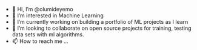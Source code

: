 - 👋 Hi, I’m @olumideyemo
- 👀 I’m interested in Machine Learning 
- 🌱 I’m currently working on building a portfolio of ML projects as I learn
- 💞️ I’m looking to collaborate on open source projects for training, testing data sets with ml algorithms.
- 📫 How to reach me ...

<!---
olumideyemo/olumideyemo is a ✨ special ✨ repository because its `README.md` (this file) appears on your GitHub profile.
You can click the Preview link to take a look at your changes.
--->
